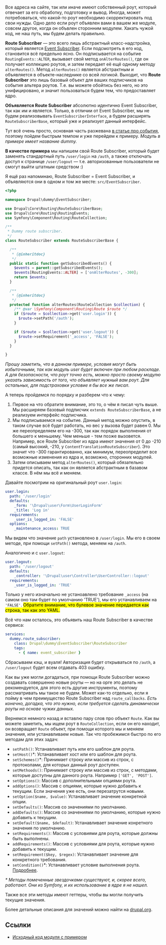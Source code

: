 Все адреса на сайте, так или иначе имеют собственный роут, который отвечает за
его обработку, подготовку и вывод. Иногда, может потребоваться, что какой-то
роут необходимо скорректировать под свои нужды. Одно дело если роут объявлен
вами в вашем же модуле, совсем другое, когда он объвлен сторонним модулем.
Хакать чужой код, не наш путь, мы будем делать правильно.

**Route Subscriber** — это всего лишь абстрактный класс-надстройка, который
является [Event Subscriber][drupal-8-events]. Если подсмотреть в его код, становится
всё предельно ясно. Он подписывается на событие `RoutingEvents::ALTER`, вызывает
свой метод `onAlterRoutes()`, где он получает коллекцию роутов, и затем передает
её ещё одному методу `alterRoutes()`. Метод `alterRoutes()` является абстрактным
и объявляется в объекте-наследнике со всей логикой. Выходит, что **Route
Subscriber** это лишь базовый объект для ваших подписчиков на события альтера
роутов. Т.е. вы можете обойтись без него, но это унифицировано, и значит
пользоваться будем тем, что предоставляет ядро.

**Объявляется Route Subscriber** абсолютно идентично Event Subscriber, так как
им и является. Только, в отличии от Event Subscriber, мы не будем
реализовывать `EventSubscriberInterface`, а будем
расширять `RouteSubscriberBase`, который уже и реализует данный интерфейс.

Тут всё очень просто, основная часть
разжевана [в статье про события][drupal-8-events], поэтому пойдем быстрым темпом и уже
перейдем к примеру. _Модуль в примере имеет название dummy._

**В качестве примера** мы напишем свой Route Subscriber, который будет заменять
стандартный путь `/user/login` на `/auth`, а также отключать доступ к
странице `/user/logout` — т.е. авторизованные пользователи не смогут выйти
штатным средством :)

Я ещё раз напоминаю, Route Subscriber = Event Subscriber, и объявляются они в
одном и том же месте: `src/EventSubscriber`.

```php {"header":"src/EventSubscriber/RouteSubscriber.php"}
<?php

namespace Drupal\dummy\EventSubscriber;

use Drupal\Core\Routing\RouteSubscriberBase;
use Drupal\Core\Routing\RoutingEvents;
use Symfony\Component\Routing\RouteCollection;

/**
 * Dummy route subscriber.
 */
class RouteSubscriber extends RouteSubscriberBase {

  /**
   * {@inheritdoc}
   */
  public static function getSubscribedEvents() {
    $events = parent::getSubscribedEvents();
    $events[RoutingEvents::ALTER] = ['onAlterRoutes', -300];
    return $events;
  }

  /**
   * {@inheritdoc}
   */
  protected function alterRoutes(RouteCollection $collection) {
    /** @var \Symfony\Component\Routing\Route $route */
    if ($route = $collection->get('user.login')) {
      $route->setPath('/auth');
    }

    if ($route = $collection->get('user.logout')) {
      $route->setRequirement('_access', 'FALSE');
    }
  }

}
```

_Прошу заметить, что в данном примере, условия могут быть избыточными, так как
модуль user будет включен при любом раскладе. А для безопасности, что роут точно
есть, можно просто своему модулю указать зависимость от того, что объявляет
нужный вам роут. Для остальных, для подстраховки условие я бы все же писал._

А теперь пройдемся по порядку и разберем что к чему:

1. Первое на что обратите внимание, это то, о чём я писал чуть выше. Мы
   расширяем базовый подписчик `extends RouteSubscriberBase`, а не реализуем
   интерфейс подписчика.
2. Мы подписываемся на событие. Данный метод можно опустить, в таком случае всё
   будет работать, но вес у вызова будет равен 0. Мы же переопределяем его на
   -300, так как порядок выполнения от большего к меньшему. Чем меньше - тем
   позже вызовется. Например, все Route Subscriber из ядра имеют значения от 0
   до -210 (самый высокий, -210, у `ContentTranslationRouteSubscriber`). Это
   значит что -300 гарантированно, как минимум, переопределит все возможные
   изменения из ядра и, возможно, сторонних модулей.
3. Затем описываем метод `alterRoutes()`, который обязательно придется описать,
   так как он является абстрактным в базавом классе. В нём мы всё и меняем.

Давайте посмотрим на оригинальный роут `user.login`:

```yaml {"header":"core/modules/user/user.routing.yml"}
user.login:
  path: '/user/login'
  defaults:
    _form: '\Drupal\user\Form\UserLoginForm'
    _title: 'Log in'
  requirements:
    _user_is_logged_in: 'FALSE'
  options:
    _maintenance_access: TRUE
```

Мы видем что значение `path` установлено в `/user/login`. Мы его в своем методе,
при помощи `setPath()` метода, меняем на `/auth`.

Аналогично и с `user.logout`:

```yaml {"header":"core/modules/user/user.routing.yml"}
user.logout:
  path: '/user/logout'
  defaults:
    _controller: '\Drupal\user\Controller\UserController::logout'
  requirements:
    _user_is_logged_in: 'TRUE'
```

Только у него изначально не устаноавлено требование `_access` (на самом оно там
будет по умолчанию 'TRUE'), мы его устанавливаем на `'FALSE'`. <mark>Обратите
внимание, что булевое значение передается как строка, так как это YAML.</mark>

Всё что нам осталось, это объявить наш Route Subscriber в качестве сервиса:

```yaml {"header":"dummy.services.yml"}
services:
  dummy.route_subscriber:
    class: Drupal\dummy\EventSubscriber\RouteSubscriber
    tags:
      - { name: event_subscriber }
```

Сбрасываем кэш, и вуаля! Авторизация будет открываться по `/auth`,
а `/user/logout` будет всем отдавать 403 ошибку.

Как вы уже могли догадаться, при помощи Route Subscriber можно создавать
совершенно новые роуты — но на орге это делать не рекомендуется, для этого есть
другие инструменты, поэтому рассматривать мы такое не будем. Может как-то
отдельно, если я пойму в чем преимущество Route Subscriber
над `route_callbacks`. _Есть конечно, догадка, что это нужно, если требуется
сделать динамически роуты на основе чужих данных._

Вернемся немного назад и вставлю пару слов про объект `Route`. Как вы можете
заметить, мы ищем роут в `RouteCollection`, если он его находит, он
возвращает `Route` объект, при помощи которого мы и меняем значения, или
устанавливаем новые. Так что пробежимся быстро по его методам для этих задач:

- `setPath()`: Устанавливает путь или его шаблон для роута.
- `setHost()`*: Устанавливает хост или его шаблон для роута.
- `setSchemes()`*: Принимает строку или массив из строк, с протоколами, для
  которых данный роут доступен.
- `setMethoods()`: Принимает строку или массив из строк, с методами, которые
  доступны для данного роута. Например `['GET', 'POST']`.
- `setOptions()`: Массив с дополнительными опциями роута.
- `addOptions()`: Массив с опциями, которые нужно добавить к текущим. Если
  значения уже есть, они перезатрутся новыми.
- `setOption($name, $value)`: Устанавливает значение конкретной опции.
- `setDefaults()`: Массив со значениями по умолчанию.
- `addDefaults()`: Массив со значениями по умолчанию, которые нужно добавить к
  текущим.
- `setDefault($name, $default)`: Устанавливает значение конретного значения по
  умолчанию.
- `setRequirements()`: Массив с условиями для роута, которые должны быть
  выполнены.
- `addRequirements()`: Массив с условиями для роута, которые нужно добавить к
  текущим.
- `setRequirement($key, $regex)`: Устанавливает значение для конкретного
  требования.
- `setCondition()`*: Устанавливает условие выполнения
  роута. [Подробнее](https://symfony.com/doc/current/routing/conditions.html).

_* Методы помеченные звездочками существуют, и, скорее всего, работают. Они из
Symfony, и их использование в ядре я не нашел._

Также все эти методы имеют геттеры, чтобы вы могли получить текущие значения.

Более детальные описания для значений можно найти
на [drupal.org](https://www.drupal.org/docs/8/api/routing-system/structure-of-routes).

## Ссылки

- [Исходный код модуля с примером](example/dummy)

[drupal-8-events]: ../../../../2018/04/10/drupal-8-events/index.ru.md
